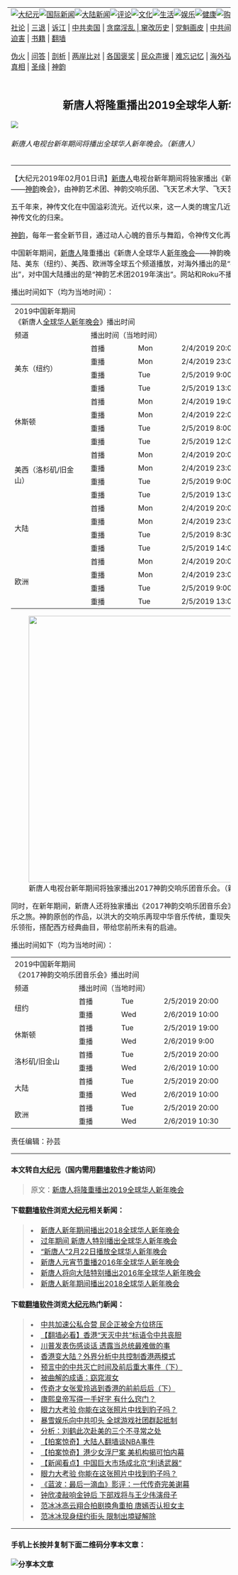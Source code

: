 <a name="1" id="1" target="_blank"></a><span id="1"></span>
<table border="0"><tr><td colspan="2" VALIGN=TOP><a href="https://github.com/woywz155/djy/blob/master/gb/nsc413.md#1"><img src="https://raw.githubusercontent.com/woywz155/www/master/t/djy/1.jpg" title="大纪元"></a><a href="https://github.com/woywz155/djy/blob/master/gb/n24hr.md#1"><img src="https://raw.githubusercontent.com/woywz155/www/master/t/djy/3.jpg" title="国际新闻"></a><a href="https://github.com/woywz155/djy/blob/master/gb/nsc413.md#1"><img src="https://raw.githubusercontent.com/woywz155/www/master/t/djy/4.jpg" title="大陆新闻"></a><a href="https://github.com/woywz155/djy/blob/master/gb/news392.md#1"><img src="https://raw.githubusercontent.com/woywz155/www/master/t/djy/5.jpg" title="评论"></a><a href="https://github.com/woywz155/djy/blob/master/gb/news2007.md#1"><img src="https://raw.githubusercontent.com/woywz155/www/master/t/djy/6.jpg" title="文化"></a><a href="https://github.com/woywz155/djy/blob/master/gb/news2008.md#1"><img src="https://raw.githubusercontent.com/woywz155/www/master/t/djy/7.jpg" title="生活"></a><a href="https://github.com/woywz155/djy/blob/master/gb/ncyule.md#1"><img src="https://raw.githubusercontent.com/woywz155/www/master/t/djy/8.jpg" title="娱乐"></a><a href="https://github.com/woywz155/djy/blob/master/gb/nsc1002.md#1"><img src="https://raw.githubusercontent.com/woywz155/www/master/t/djy/9.jpg" title="健康"><a href="https://www.youlucky.com"><img src="https://raw.githubusercontent.com/woywz155/www/master/t/djy/10.jpg" title="购物"></a><a href="https://www.supportepoch.org/donation?utm_medium=epochtimes&utm_source=referral&utm_campaign=donate_button_djyhomepage"><img src="https://raw.githubusercontent.com/woywz155/www/master/t/djy/12.jpg" title="捐款"></a></td></tr>
<tr><td colspan="2" VALIGN=TOP><a target="_blank" href="https://git.io/fjCRf">社论</a> | <a target="_blank" href="https://github.com/woywz155/djy/blob/master/gb/nf5657.md#1">三退</a> | <a target="_blank" href="https://github.com/woywz155/djy/blob/master/gb/nf6123.md#1">诉江</a> | <a target="_blank" href="https://github.com/woywz155/djy/blob/master/gb/nf1176117.md#1">中共卖国</a> | <a target="_blank" href="https://github.com/woywz155/djy/blob/master/gb/nf5773.md#1">贪腐淫乱 | <a target="_blank" href="https://github.com/woywz155/djy/blob/master/gb/nf1176115.md#1">窜改历史</a> | <a target="_blank" href="https://github.com/woywz155/djy/blob/master/gb/nf1176107.md#1">党魁画皮</a> | <a target="_blank" href="https://github.com/woywz155/djy/blob/master/gb/nf1320400.md#1">中共间谍</a> | <a target="_blank" href="https://github.com/woywz155/djy/blob/master/gb/nf1176114.md#1">破坏传统</a> | <a target="_blank" href="https://github.com/woywz155/djy/blob/master/gb/nf5287.md#1">恶贯满盈</a> | <a target="_blank" href="https://github.com/woywz155/djy/blob/master/gb/ncid278.md#1">人权</a> | <a target="_blank" href="https://github.com/woywz155/djy/blob/master/gb/nf1176111.md#1">迫害</a> | <a target="_blank" href="https://github.com/woywz155/djy/blob/master/gb/nf1235328.md#1">书籍</a> | <a target="_blank" href="https://github.com/woywz155/www/blob/master/README.md?zsrh#1">翻墙</a></p><p><a target="_blank" href="https://github.com/woywz155/djy/blob/master/gb/nf5562.md#1">伪火</a> | <a target="_blank" href="https://github.com/woywz155/djy/blob/master/gb/nf4378.md#1">问答</a> | <a target="_blank" href="https://github.com/woywz155/djy/blob/master/gb/nf5792.md#1">剖析</a> | <a target="_blank" href="https://github.com/woywz155/djy/blob/master/gb/nf5735.md#1">两岸比对</a> | <a target="_blank" href="https://github.com/woywz155/djy/blob/master/gb/nf6119.md#1">各国褒奖</a> | <a target="_blank" href="https://github.com/woywz155/djy/blob/master/gb/nf6120.md#1">民众声援</a> | <a target="_blank" href="https://github.com/woywz155/djy/blob/master/gb/nf1188594.md#1">难忘记忆</a> | <a target="_blank" href="https://github.com/woywz155/djy/blob/master/gb/nf3180.md#1">海外弘传</a> | <a target="_blank" href="https://github.com/woywz155/djy/blob/master/gb/nf5410.md#1">万人上访</a> | <a target="_blank" href="https://github.com/woywz155/ntdtv/blob/master/gb/prog1530_1.md#1">和平抗议</a> | <a target="_blank" href="https://github.com/woywz155/djy/blob/master/gb/nf4386.md#1">支持</a> | <a target="_blank" href="https://github.com/woywz155/djy/blob/master/gb/nf4389.md#1">真相</a> | <a target="_blank" href="https://github.com/woywz155/djy/blob/master/gb/nf5790.md#1">圣缘</a> | <a target="_blank" href="https://github.com/woywz155/djy/blob/master/gb/nf4786.md#1">神韵</a></td></tr>
<tr><td VALIGN=TOP width="626"><h2 align=center>新唐人将隆重播出2019全球华人新年晚会</h2>
<img src="http://i.epochtimes.com/assets/uploads/2019/02/2019_SY-Spectacular-600x400.png" />
<h6>新唐人电视台新年期间将播出全球华人新年晚会。（新唐人）
</h6>
<hr>
<p>【大纪元2019年02月01日讯】<a href="https://github.com/woywz155/djy/blob/master/gb/tag/%E6%96%B0%E5%94%90%E4%BA%BA.md">新唐人</a>电视台新年期间将独家播出《新唐人全球华人<a href="https://github.com/woywz155/djy/blob/master/gb/tag/%E6%96%B0%E5%B9%B4%E6%99%9A%E4%BC%9A.md">新年晚会</a>——<a href="https://github.com/woywz155/djy/blob/master/gb/tag/%E7%A5%9E%E9%9F%B5.md">神韵</a>晚会》，由神韵艺术团、神韵交响乐团、飞天艺术大学、飞天艺术学院联合演出。</p>
<p>五千年来，神传文化在中国溢彩流光。近代以来，这一人类的瑰宝几近失落。如今世界翘首期盼神传文化的归来。</p>
<p><a href="https://github.com/woywz155/djy/blob/master/gb/tag/%E7%A5%9E%E9%9F%B5.md">神韵</a>，每年一套全新节目，通过动人心魄的音乐与舞蹈，令神传文化再现辉煌！</p>
<p>中国新年期间，<a href="https://github.com/woywz155/djy/blob/master/gb/tag/%E6%96%B0%E5%94%90%E4%BA%BA.md">新唐人</a>隆重播出《新唐人全球华人<a href="https://github.com/woywz155/djy/blob/master/gb/tag/%E6%96%B0%E5%B9%B4%E6%99%9A%E4%BC%9A.md">新年晚会</a>——神韵晚会》。新年晚会将在大陆、美东（纽约）、美西、欧洲等全球五个频道播放，对海外播出的是“神韵艺术团2018年演出”，对中国大陆播出的是“神韵艺术团2019年演出”。网站和Roku不播出，只限于电视收看。</p>
<p>播出时间如下（均为当地时间）：</p>
<table width="472">
<tbody>
<tr>
<td colspan="4" width="472">2019中国新年期间<br />
《新唐人<a href="https://github.com/woywz155/djy/blob/master/gb/tag/%E5%85%A8%E7%90%83%E5%8D%8E%E4%BA%BA%E6%96%B0%E5%B9%B4%E6%99%9A%E4%BC%9A.md">全球华人新年晚会</a>》播出时间</td>
</tr>
<tr>
<td width="156">频道</td>
<td colspan="3" width="316">播出时间（当地时间）</td>
</tr>
<tr>
<td rowspan="4">美东（纽约）</td>
<td width="91">首播</td>
<td width="82">Mon</td>
<td width="143">2/4/2019 20:00</td>
</tr>
<tr>
<td width="91">重播</td>
<td width="82">Mon</td>
<td width="143">2/4/2019 23:00</td>
</tr>
<tr>
<td width="91">重播</td>
<td width="82">Tue</td>
<td width="143">2/5/2019 9:00</td>
</tr>
<tr>
<td width="91">重播</td>
<td width="82">Tue</td>
<td width="143">2/5/2019 13:00</td>
</tr>
<tr>
<td rowspan="4">休斯顿</td>
<td width="91">首播</td>
<td width="82">Mon</td>
<td width="143">2/4/2019 19:00</td>
</tr>
<tr>
<td width="91">重播</td>
<td width="82">Mon</td>
<td width="143">2/4/2019 22:00</td>
</tr>
<tr>
<td width="91">重播</td>
<td width="82">Tue</td>
<td width="143">2/5/2019 8:00</td>
</tr>
<tr>
<td width="91">重播</td>
<td width="82">Tue</td>
<td width="143">2/5/2019 12:00</td>
</tr>
<tr>
<td rowspan="4">美西（洛杉矶/旧金山）</td>
<td width="91">首播</td>
<td width="82">Mon</td>
<td width="143">2/4/2019 20:00</td>
</tr>
<tr>
<td width="91">重播</td>
<td width="82">Mon</td>
<td width="143">2/4/2019 23:00</td>
</tr>
<tr>
<td width="91">重播</td>
<td width="82">Tue</td>
<td width="143">2/5/2019 9:00</td>
</tr>
<tr>
<td width="91">重播</td>
<td width="82">Tue</td>
<td width="143">2/5/2019 13:00</td>
</tr>
<tr>
<td rowspan="4">大陆</td>
<td width="91">首播</td>
<td width="82">Mon</td>
<td width="143">2/4/2019 20:00</td>
</tr>
<tr>
<td width="91">重播</td>
<td width="82">Mon</td>
<td width="143">2/4/2019 23:00</td>
</tr>
<tr>
<td width="91">重播</td>
<td width="82">Tue</td>
<td width="143">2/5/2019 8:30</td>
</tr>
<tr>
<td width="91">重播</td>
<td width="82">Tue</td>
<td width="143">2/5/2019 14:00</td>
</tr>
<tr>
<td rowspan="4">欧洲</td>
<td width="91">首播</td>
<td width="82">Mon</td>
<td width="143">2/4/2019 20:00</td>
</tr>
<tr>
<td width="91">重播</td>
<td width="82">Mon</td>
<td width="143">2/4/2019 23:00</td>
</tr>
<tr>
<td width="91">重播</td>
<td width="82">Tue</td>
<td width="143">2/5/2019 9:00</td>
</tr>
<tr>
<td width="91">重播</td>
<td width="82">Tue</td>
<td width="143">2/5/2019 13:00</td>
</tr>
</tbody>
</table>
<div class="mceTemp"></div>
<figure id="attachment_11017226" style="width: 600px" class="wp-caption aligncenter"><a href="http://i.epochtimes.com/assets/uploads/2019/02/2017_SYSO_EW_-CNNewYear.png"><img class="size-large wp-image-11017226" src="http://i.epochtimes.com/assets/uploads/2019/02/2017_SYSO_EW_-CNNewYear-600x338.png" alt="" width="600" b="338" /></a><figcaption class="wp-caption-text">新唐人电视台新年期间将独家播出2017神韵交响乐团音乐会。（新唐人）</figcaption></figure>
<p>同时，在新年期间，新唐人还将独家播出《2017神韵交响乐团音乐会》，邀请您踏上五千年的音乐之旅。神韵原创的作品，以洪大的交响乐再现中华音乐传统，重现失传的美声唱法，由中国器乐领衔，搭配西方经典曲目，带给您前所未有的启迪。</p>
<p>播出时间如下（均为当地时间）：</p>
<table width="438">
<tbody>
<tr>
<td colspan="4" width="438">2019中国新年期间<br />
《2017神韵交响乐团音乐会》播出时间</td>
</tr>
<tr>
<td width="129">频道</td>
<td colspan="3" width="309">播出时间（当地时间）</td>
</tr>
<tr>
<td rowspan="2">纽约</td>
<td width="80">首播</td>
<td width="80">Tue</td>
<td width="149">2/5/2019 20:00</td>
</tr>
<tr>
<td width="80">重播</td>
<td width="80">Wed</td>
<td width="149">2/6/2019 10:00</td>
</tr>
<tr>
<td rowspan="2">休斯顿</td>
<td width="80">首播</td>
<td width="80">Tue</td>
<td width="149">2/5/2019 19:00</td>
</tr>
<tr>
<td width="80">重播</td>
<td width="80">Wed</td>
<td width="149">2/6/2019 9:00</td>
</tr>
<tr>
<td rowspan="2">洛杉矶/旧金山</td>
<td width="80">首播</td>
<td width="80">Tue</td>
<td width="149">2/5/2019 20:00</td>
</tr>
<tr>
<td width="80">重播</td>
<td width="80">Wed</td>
<td width="149">2/6/2019 10:00</td>
</tr>
<tr>
<td rowspan="2">大陆</td>
<td width="80">首播</td>
<td width="80">Tue</td>
<td width="149">2/5/2019 20:00</td>
</tr>
<tr>
<td width="80">重播</td>
<td width="80">Wed</td>
<td width="149">2/6/2019 10:00</td>
</tr>
<tr>
<td rowspan="2">欧洲</td>
<td width="80">首播</td>
<td width="80">Tue</td>
<td width="149">2/5/2019 20:00</td>
</tr>
<tr>
<td width="80">重播</td>
<td width="80">Wed</td>
<td width="149">2/6/2019 10:30</td>
</tr>
</tbody>
</table>
<p>责任编辑：孙芸</p>
<hr>

#### 本文转自<a href="http://www.epochtimes.com">大纪元</a>（国内需用<a href="https://git.io/JesJV">翻墙软件</a>才能访问）
> 原文：<a href="http://www.epochtimes.com/gb/19/1/31/n11016043.htm">新唐人将隆重播出2019全球华人新年晚会</a>
#### 下载<a href="https://git.io/JesJV">翻墙软件</a>浏览<a href="http://www.epochtimes.com">大纪元</a>相关新闻：
> <li><a href="http://www.epochtimes.com/gb/18/2/10/n10133686.htm">新唐人新年期间播出2018全球华人新年晚会</a></li>
> <li><a href="http://www.epochtimes.com/gb/17/1/27/n8751639.htm">过年期间 新唐人特别播出全球华人新年晚会</a></li>
> <li><a href="http://www.epochtimes.com/gb/16/2/20/n4644258.htm">“新唐人”2月22日播放全球华人新年晚会</a></li>
> <li><a href="http://www.epochtimes.com/gb/16/2/19/n4643131.htm">新唐人元宵节重播2016年全球华人新年晚会</a></li>
> <li><a href="http://www.epochtimes.com/gb/16/2/6/n4635093.htm">新唐人将向大陆特别播出2016年全球华人新年晚会</a></li>
> <li><a href="https://github.com/woywz155/djy/blob/master/gb/18/2/14/n10144563.md">新唐人新年期间播出2018全球华人新年晚会</a></li>

#### 下载<a href="https://git.io/JesJV">翻墙软件</a>浏览<a href="http://www.epochtimes.com">大纪元</a>热门新闻：
> <li><a href="http://www.epochtimes.com/gb/19/10/7/n11572528.htm">中共加速公私合营 民企正被全方位挤压</a></li>
> <li><a href="http://www.epochtimes.com/gb/19/10/10/n11579807.htm">【翻墙必看】香港“天灭中共”标语令中共丧胆</a></li>
> <li><a href="http://www.epochtimes.com/gb/19/10/10/n11580036.htm">川普发表伤感谈话 透露当总统最难做的事</a></li>
> <li><a href="http://www.epochtimes.com/gb/19/10/9/n11579512.htm">香港变大陆？外界分析中共控制香港两模式</a></li>
> <li><a href="http://www.epochtimes.com/gb/19/9/29/n11554590.htm">预言中的中共灭亡时间及前后重大事件（下）</a></li>
> <li><a href="http://www.epochtimes.com/gb/19/10/4/n11568273.htm">被曲解的成语：窈窕淑女</a></li>
> <li><a href="http://www.epochtimes.com/gb/19/10/2/n11563658.htm">传奇才女张爱玲逃到香港的前前后后（下）</a></li>
> <li><a href="http://www.epochtimes.com/gb/19/9/23/n11539994.htm">康熙皇帝写得一手好字 有什么窍门？</a></li>
> <li><a href="http://www.epochtimes.com/gb/19/10/9/n11577534.htm">眼力大考验 你能在这张照片中找到豹子吗？</a></li>
> <li><a href="http://www.epochtimes.com/gb/19/10/9/n11578774.htm">暴雪娱乐向中共叩头 全球游戏社团群起抵制</a></li>
> <li><a href="http://www.epochtimes.com/gb/19/10/9/n11577528.htm">分析：刘鹤此次赴美的三个不寻常之处</a></li>
> <li><a href="http://www.epochtimes.com/gb/19/10/10/n11579606.htm">【拍案惊奇】大陆人翻墙谈NBA事件</a></li>
> <li><a href="http://www.epochtimes.com/gb/19/10/11/n11581423.htm">【拍案惊奇】港少女浮尸案 美机构揭可怕内幕</a></li>
> <li><a href="http://www.epochtimes.com/gb/19/10/9/n11578839.htm">【新闻看点】中国巨大市场成北京“利诱武器”</a></li>
> <li><a href="http://www.epochtimes.com/gb/19/10/9/n11577534.htm">眼力大考验 你能在这张照片中找到豹子吗？</a></li>
> <li><a href="http://www.epochtimes.com/gb/19/10/8/n11576651.htm">《蓝波：最后一滴血》影评：一代传奇完美谢幕</a></li>
> <li><a href="http://www.epochtimes.com/gb/19/10/9/n11578053.htm">钟欣凌敲响金钟后 下部戏将与王少伟演母子</a></li>
> <li><a href="http://www.epochtimes.com/gb/19/10/8/n11576766.htm">范冰冰高云翔合拍剧换角重拍 唐嫣否认担女主</a></li>
> <li><a href="http://www.epochtimes.com/gb/19/10/9/n11578789.htm">范冰冰现身纽约街头 限制出境疑解除</a></li>
<hr>

#### 手机上长按并复制下面二维码分享本文章：<br><br><img src="http://www.hehaibao.com/qr/index.php?m=1&e=L&p=10&t=&d=https://github.com/woywz155/djy/blob/master/gb/19/1/31/n11016043.md%231" title="分享本文章"></td><td VALIGN=TOP><a href="https://github.com/woywz155/djy/blob/master/gb/16/1/21/n4622075.md?dfh#1" target="_blank"><img src="https://raw.githubusercontent.com/woywz155/djy/master/gb/300/wei-f1.jpg" title="中共的伪火骗局"  alt="中共的伪火骗局"></a><br><a href="https://github.com/woywz155/yh/blob/master/README.md?dfh#1" target="_blank"><img src="https://raw.githubusercontent.com/woywz155/djy/master/gb/300/yong-h.jpg" title="永恒的见证"  alt="永恒的见证"></a><br><a href="https://github.com/woywz155/djy/blob/master/gb/13/9/29/n3974789.md?dfh#1" target="_blank"><img src="https://raw.githubusercontent.com/woywz155/djy/master/gb/300/shang-lnz.jpg" title="善良女子被中共投男牢"  alt="善良女子被中共投男牢"></a><br><a href="https://github.com/woywz155/djy/blob/master/gb/16/3/16/n4663449.md?dfh#1" target="_blank"><img src="https://raw.githubusercontent.com/woywz155/djy/master/gb/300/huo-z3.jpg" title="警卫目击活摘器官"  alt="警卫目击活摘器官"></a><br><a href="https://github.com/woywz155/djy/blob/master/gb/16/8/7/n8177641.md?dfh#1" target="_blank"><img src="https://raw.githubusercontent.com/woywz155/djy/master/gb/300/huo-z4.jpg" title="证人描述活摘恐怖"  alt="证人描述活摘恐怖"></a><br><a href="https://github.com/woywz155/djy/blob/master/gb/10/4/19/n2881569.md?dfh#1" target="_blank"><img src="https://raw.githubusercontent.com/woywz155/djy/master/gb/300/huo-z1.jpg" title="揭开活摘器官黑幕"  alt="揭开活摘器官黑幕"></a><br><a href="https://github.com/woywz155/djy/blob/master/gb/10/11/7/n3077476.md?dfh#1" target="_blank"><img src="https://raw.githubusercontent.com/woywz155/djy/master/gb/300/ma-ks.jpg" title="马克思的成魔之路"  alt="马克思的成魔之路"></a><br><a href="https://github.com/woywz155/djy/blob/master/gb/14/6/9/n4173977.md?dfh#1" target="_blank"><img src="https://raw.githubusercontent.com/woywz155/djy/master/gb/300/chang-zs.jpg" title="藏字石 蕴天机"  alt="藏字石 蕴天机"></a><br><a href="https://github.com/woywz155/djy/blob/master/gb/18/5/10/n10381511.md?dfh#1" target="_blank"><img src="https://raw.githubusercontent.com/woywz155/djy/master/gb/300/st1.jpg" title="关注3亿人三退"  alt="关注3亿人三退"></a><br><a href="https://github.com/woywz155/djy/blob/master/gb/18/3/21/n10237682.md?dfh#1" target="_blank"><img src="https://raw.githubusercontent.com/woywz155/djy/master/gb/300/jie-t.jpg" title="解体中共复兴中华"  alt="解体中共复兴中华"></a><br><a href="https://github.com/woywz155/djy/blob/master/gb/9/2/9/n2422991.md?dfh#1" target="_blank"><img src="https://raw.githubusercontent.com/woywz155/djy/master/gb/300/gao-zs.jpg" title="中共迫害良心律师"  alt="中共迫害良心律师"></a><br><a href="https://github.com/woywz155/djy/blob/master/gb/18/12/9/n10900044.md?dfh#1" target="_blank"><img src="https://raw.githubusercontent.com/woywz155/djy/master/gb/300/sj1.jpg" title="303万人举报江泽民"  alt="303万人举报江泽民"></a><br><a href="https://github.com/woywz155/djy/blob/master/gb/18/8/28/n10672014.md?dfh#1" target="_blank"><img src="https://raw.githubusercontent.com/woywz155/djy/master/gb/300/sj2.jpg" title="这些官员为何起诉江泽民"  alt="这些官员为何起诉江泽民"></a><br><a href="https://github.com/woywz155/djy/blob/master/gb/8/12/18/n2367165.md?dfh#1" target="_blank"><img src="https://raw.githubusercontent.com/woywz155/djy/master/gb/300/liangan.jpg" title="海峡两岸的强烈对比"  alt="海峡两岸的强烈对比"></a><br><a href="https://github.com/woywz155/djy/blob/master/gb/15/5/5/n4427238.md?dfh#1" target="_blank"><img src="https://raw.githubusercontent.com/woywz155/djy/master/gb/300/jia-ndzl.jpg" title="加拿大总理的贺信"  alt="加拿大总理的贺信"></a><br><a href="https://github.com/woywz155/djy/blob/master/gb/11/6/17/n3289382.md?dfh#1" target="_blank"><img src="https://raw.githubusercontent.com/woywz155/djy/master/gb/300/xiao-wd.jpg" title="探寻真相兼听则明"  alt="探寻真相兼听则明"></a><br><a href="https://github.com/woywz155/djy/blob/master/gb/18/10/27/n10812623.md?dfh#1" target="_blank"><img src="https://raw.githubusercontent.com/woywz155/djy/master/gb/300/yindu.jpg" title="印度媒体报道东方"  alt="印度媒体报道东方"></a><br><a href="https://github.com/woywz155/djy/blob/master/gb/18/6/9/n10469652.md?dfh#1" target="_blank"><img src="https://raw.githubusercontent.com/woywz155/djy/master/gb/300/xie-j.jpg" title="不一样的海外校园"  alt="不一样的海外校园"></a><br><a href="https://github.com/woywz155/djy/blob/master/gb/7/4/5/n1669415.md?dfh#1" target="_blank"><img src="https://raw.githubusercontent.com/woywz155/djy/master/gb/300/li-up.jpg" title="从大师到徒弟的传奇"  alt="从大师到徒弟的传奇"></a><br><a href="https://github.com/woywz155/djy/blob/master/gb/17/5/26/n9191512.md?dfh#1" target="_blank"><img src="https://raw.githubusercontent.com/woywz155/djy/master/gb/300/zfl2.jpg" title="亿万人与东方一本奇书"  alt="亿万人与东方一本奇书"></a><br><a href="https://github.com/woywz155/djy/blob/master/gb/13/11/27/n4020290.md?dfh#1" target="_blank"><img src="https://raw.githubusercontent.com/woywz155/djy/master/gb/300/zhen-h.jpg" title="大陆见不到的震撼场面"  alt="大陆见不到的震撼场面"></a><br><a href="https://github.com/woywz155/djy/blob/master/gb/15/7/17/n4482910.md?dfh#1" target="_blank"><img src="https://raw.githubusercontent.com/woywz155/djy/master/gb/300/dalu-sk.jpg" title="人心向善 大陆当初盛况"  alt="人心向善 大陆当初盛况"></a><br><a href="https://github.com/woywz155/djy/blob/master/gb/9/10/15/n2689419.md?dfh#1" target="_blank"><img src="https://raw.githubusercontent.com/woywz155/djy/master/gb/300/zfl1.jpg" title="追寻真理 这书讲什么"  alt="追寻真理 这书讲什么"></a><br><a href="https://github.com/woywz155/www/blob/master/README.md?dfh#1" target="_blank"><img src="https://raw.githubusercontent.com/woywz155/djy/master/gb/300/fq1.jpg" title="下载免费翻墙软件"  alt="下载免费翻墙软件"></a><br></td></tr></table>
